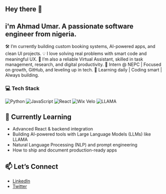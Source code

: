 ## Hey there 👋
## i'm Ahmad Umar. A passionate software engineer from nigeria.
🛠 I’m currently building custom booking systems, AI-powered apps, and clean UI projects.
💡 I love solving real problems with smart code and meaningful UX.
💼 I’m also a reliable Virtual Assistant, skilled in task management, research, and digital productivity.
🚀 Intern @ NEPC | Focused on growth, GitHub, and leveling up in tech.
🧠 Learning daily | Coding smart | Always building.

### 💻 Tech Stack
![Python](https://img.shields.io/badge/-Python-3776AB?style=flat&logo=python&logoColor=white)
![JavaScript](https://img.shields.io/badge/-JavaScript-F7DF1E?style=flat&logo=javascript&logoColor=black)
![React](https://img.shields.io/badge/-React-61DAFB?style=flat&logo=react&logoColor=black)
![Wix Velo](https://img.shields.io/badge/-Wix%20Velo-000?style=flat&logo=wix&logoColor=white)
![LLAMA](https://img.shields.io/badge/-LLAMA-000000?style=flat&logo=llama&logoColor=white)  <!-- unofficial, but cool! -->

## 🌱 Currently Learning
- Advanced React & backend integration  
- Building AI-powered tools with Large Language Models (LLMs) like LLAMA  
- Natural Language Processing (NLP) and prompt engineering  
- How to ship and document production-ready apps

## 📫 Let’s Connect
- [LinkedIn](https://linkedin.com/in/ahmad-umar-zzf7)  
- [Twitter](https://twitter.com/ahmad_umb) 
  


<!--
**Devwithumar/Devwithumar** is a ✨ _special_ ✨ repository because its `README.md` (this file) appears on your GitHub profile.
